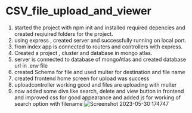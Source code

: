 # CSV_file_upload_and_viewer

1) started the project with npm init and installed required depencies and created reqiuired folders for the project.
2) using express , created server and successfully running on local port.
3) from index app is connected to routers and controllers with express.
4) Created a project , cluster and database in mongo atlas.
5) server is connected to database of mongoAtlas and created database url in .env file
6) created Schema for file and used multer for destination and file name
7) created frontend home screen for upload was success
8) uploadcontroller working good and files are uploading with multer
9) now added some divs like search, delete and view button in frontend and improved css for good appearance and added js for working of search option with filename
![Screenshot 2023-05-30 174747](https://github.com/Manohar7730/CSV_file_upload_and_viewer/assets/120391462/12c5a365-6670-4545-a504-132bd242ff33)
